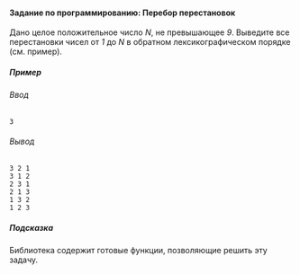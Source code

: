 #### Задание по программированию: Перебор перестановок ####


Дано целое положительное число *N*, не превышающее *9*. Выведите все перестановки чисел от *1* до *N* в обратном лексикографическом порядке (см. пример).
##### Пример #####
###### Ввод ######
```commandline
3
```
###### Вывод ######
```commandline
3 2 1
3 1 2
2 3 1
2 1 3
1 3 2
1 2 3
```
##### Подсказка #####
Библиотека *<algorithm>* содержит готовые функции, позволяющие решить эту задачу.
